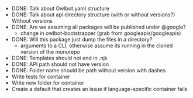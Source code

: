 - DONE: Talk about Owlbot.yaml structure
- DONE: Talk about api directory structure (with or without versions?) 
    Without versions
- DONE: Are we assuming all packages will be published under @google?
    - change in owlbot-bootstrapper (grab from googleapis/googleapis)
- DONE: Will this package just dump the files in a directory?
    - arguments to a CLI, otherwise assume its running in the cloned version of the monorepo
- DONE: Templates should not end in .njk
- DONE: API path should not have version
- DONE: Folder name should be path without version with dashes
- Write tests for container
- Write new folder for container
- Create a default that creates an issue if language-specific container fails